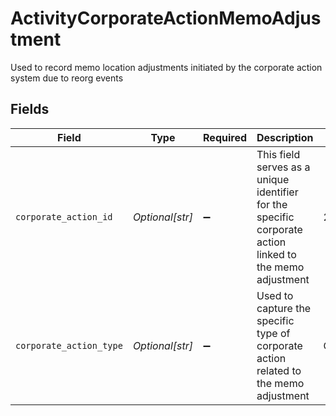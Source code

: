 # ActivityCorporateActionMemoAdjustment

Used to record memo location adjustments initiated by the corporate action system due to reorg events


## Fields

| Field                                                                                                    | Type                                                                                                     | Required                                                                                                 | Description                                                                                              | Example                                                                                                  |
| -------------------------------------------------------------------------------------------------------- | -------------------------------------------------------------------------------------------------------- | -------------------------------------------------------------------------------------------------------- | -------------------------------------------------------------------------------------------------------- | -------------------------------------------------------------------------------------------------------- |
| `corporate_action_id`                                                                                    | *Optional[str]*                                                                                          | :heavy_minus_sign:                                                                                       | This field serves as a unique identifier for the specific corporate action linked to the memo adjustment | 29336T100AB24                                                                                            |
| `corporate_action_type`                                                                                  | *Optional[str]*                                                                                          | :heavy_minus_sign:                                                                                       | Used to capture the specific type of corporate action related to the memo adjustment                     | Cash_DIVIDEND                                                                                            |